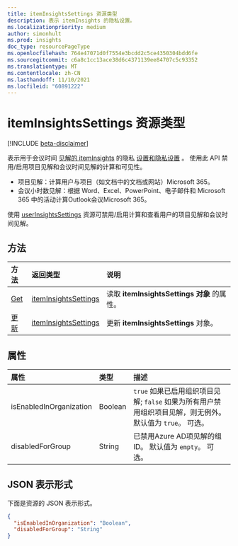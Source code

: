 ```yaml
---
title: itemInsightsSettings 资源类型
description: 表示 itemInsights 的隐私设置。
ms.localizationpriority: medium
author: simonhult
ms.prod: insights
doc_type: resourcePageType
ms.openlocfilehash: 764e47071d0f7554e3bcdd2c5ce4350304bdd6fe
ms.sourcegitcommit: c6a8c1cc13ace38d6c4371139ee84707c5c93352
ms.translationtype: MT
ms.contentlocale: zh-CN
ms.lasthandoff: 11/10/2021
ms.locfileid: "60891222"
---
```

# <a name="iteminsightssettings-resource-type"></a>itemInsightsSettings 资源类型

[!INCLUDE [beta-disclaimer](../../includes/beta-disclaimer.md)]

表示用于会议时间 [见解的 itemInsights](iteminsights.md) 的隐私 [设置和隐私设置](https://support.microsoft.com/en-us/office/update-your-meeting-hours-using-the-profile-card-0613d113-d7c1-4faa-bb11-c8ba30a78ef1) 。 使用此 API 禁用/启用项目见解和会议时间见解的计算和可见性。 

- 项目见解：计算用户与项目（如文档中的文档或网站）Microsoft 365。  
- 会议小时数见解：根据 Word、Excel、PowerPoint、电子邮件和 Microsoft 365 中的活动计算Outlook会议Microsoft 365。

使用 [userInsightsSettings](userinsightssettings.md) 资源可禁用/启用计算和查看用户的项目见解和会议时间见解。

## <a name="methods"></a>方法

| 方法       | 返回类型 | 说明 |
|:-------------------------------------------------------------|:----------------------------------------------|:-----------------------------------------------------------------|
| [Get](../api/iteminsightssettings-get.md)| [itemInsightsSettings](iteminsightssettings.md) | 读取 **itemInsightsSettings 对象** 的属性。 |
| [更新](../api/iteminsightssettings-update.md)| [itemInsightsSettings](iteminsightssettings.md) | 更新 **itemInsightsSettings** 对象。|


## <a name="properties"></a>属性
| 属性   | 类型|描述|
|:---------------|:--------|:----------|
|isEnabledInOrganization|Boolean| `true` 如果已启用组织项目见解; `false` 如果为所有用户禁用组织项目见解，则无例外。 默认值为 `true`。 可选。|
|disabledForGroup|String| 已禁用Azure AD项见解的组 ID。 默认值为 `empty`。 可选。|

## <a name="json-representation"></a>JSON 表示形式

下面是资源的 JSON 表示形式。
<!-- {
  "blockType": "resource",
  "optionalProperties": [],
  "@odata.type": "microsoft.graph.itemInsightsSettings"
}-->

```json
{
  "isEnabledInOrganization": "Boolean",
  "disabledForGroup": "String"
}
```


